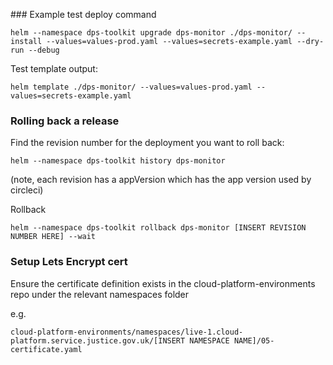 
### Example test deploy command

```
helm --namespace dps-toolkit upgrade dps-monitor ./dps-monitor/ --install --values=values-prod.yaml --values=secrets-example.yaml --dry-run --debug
```

Test template output:

```
helm template ./dps-monitor/ --values=values-prod.yaml --values=secrets-example.yaml
```

### Rolling back a release
Find the revision number for the deployment you want to roll back:
```
helm --namespace dps-toolkit history dps-monitor
```
(note, each revision has a appVersion which has the app version used by circleci)

Rollback
```
helm --namespace dps-toolkit rollback dps-monitor [INSERT REVISION NUMBER HERE] --wait
```

### Setup Lets Encrypt cert

Ensure the certificate definition exists in the cloud-platform-environments repo under the relevant namespaces folder

e.g.
```
cloud-platform-environments/namespaces/live-1.cloud-platform.service.justice.gov.uk/[INSERT NAMESPACE NAME]/05-certificate.yaml
```
